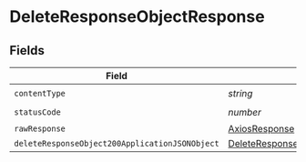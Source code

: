 # DeleteResponseObjectResponse


## Fields

| Field                                                                                                       | Type                                                                                                        | Required                                                                                                    | Description                                                                                                 |
| ----------------------------------------------------------------------------------------------------------- | ----------------------------------------------------------------------------------------------------------- | ----------------------------------------------------------------------------------------------------------- | ----------------------------------------------------------------------------------------------------------- |
| `contentType`                                                                                               | *string*                                                                                                    | :heavy_check_mark:                                                                                          | N/A                                                                                                         |
| `statusCode`                                                                                                | *number*                                                                                                    | :heavy_check_mark:                                                                                          | N/A                                                                                                         |
| `rawResponse`                                                                                               | [AxiosResponse](https://axios-http.com/docs/res_schema)                                                     | :heavy_minus_sign:                                                                                          | N/A                                                                                                         |
| `deleteResponseObject200ApplicationJSONObject`                                                              | [DeleteResponseObject200ApplicationJSON](../../models/operations/deleteresponseobject200applicationjson.md) | :heavy_minus_sign:                                                                                          | OK                                                                                                          |